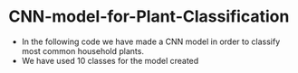 # CNN-model-for-Plant-Classification
- In the following code we have made a CNN model in order to classify most common household plants. 
- We have used 10 classes for the model created
